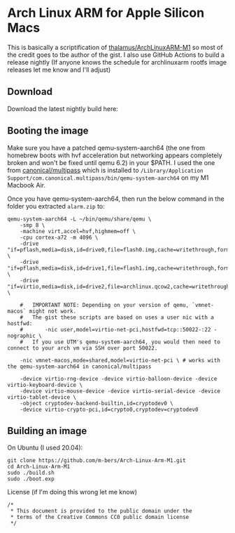 # Arch Linux ARM for Apple Silicon Macs

This is basically a scriptification of 
[thalamus/ArchLinuxARM-M1](https://gist.github.com/thalamus/561d028ff5b66310fac1224f3d023c12) so most of the credit goes to tbe author of the gist. 
I also use GitHub Actions to build a release nightly (If anyone knows the schedule for archlinuxarm rootfs image releases let me know and I'll adjust)
## Download

Download the latest nightly build here: 

## Booting the image

Make sure you have a patched qemu-system-aarch64 (the one from homebrew boots with hvf acceleration but networking appears completely broken and won't be fixed until qemu 6.2) in your $PATH. I used the one from [canonical/multipass](https://github.com/canonical/multipass/issues/1857#issuecomment-932232353) which is installed to `/Library/Application Support/com.canonical.multipass/bin/qemu-system-aarch64` on my M1 Macbook Air. 

Once you have qemu-system-aarch64, then run the below command in the folder you extracted `alarm.zip` to:
```
qemu-system-aarch64 -L ~/bin/qemu/share/qemu \
	-smp 8 \
	-machine virt,accel=hvf,highmem=off \
	-cpu cortex-a72 -m 4096 \
	-drive "if=pflash,media=disk,id=drive0,file=flash0.img,cache=writethrough,format=raw" \
	-drive "if=pflash,media=disk,id=drive1,file=flash1.img,cache=writethrough,format=raw" \
	-drive "if=virtio,media=disk,id=drive2,file=archlinux.qcow2,cache=writethrough,format=qcow2" \

    #   IMPORTANT NOTE: Depending on your version of qemu, `vmnet-macos` might not work. 
    #   The gist these scripts are based on uses a user nic with a hostfwd:
    #       -nic user,model=virtio-net-pci,hostfwd=tcp::50022-:22 -nographic \
    #   If you use UTM's qemu-system-aarch64, you would then need to connect to your arch vm via SSH over port 50022. 

	-nic vmnet-macos,mode=shared,model=virtio-net-pci \ # works with the qemu-system-aarch64 in canonical/multipass

	-device virtio-rng-device -device virtio-balloon-device -device virtio-keyboard-device \
	-device virtio-mouse-device -device virtio-serial-device -device virtio-tablet-device \
	-object cryptodev-backend-builtin,id=cryptodev0 \
	-device virtio-crypto-pci,id=crypto0,cryptodev=cryptodev0
```
## Building an image

On Ubuntu (I used 20.04):
```
git clone https://github.com/m-bers/Arch-Linux-Arm-M1.git
cd Arch-Linux-Arm-M1
sudo ./build.sh
sudo ./boot.exp
```

License (if I'm doing this wrong let me know)
```
/* 
 * This document is provided to the public domain under the 
 * terms of the Creative Commons CC0 public domain license
 */
```
